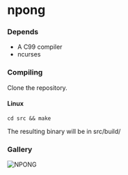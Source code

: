 # npong

### Depends
* A C99 compiler
* ncurses

### Compiling
Clone the repository.

#### Linux

````
cd src && make
````

The resulting binary will be in src/build/

### Gallery
![NPONG](https://i.imgur.com/BQpLtjW.png)
